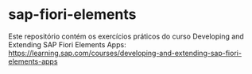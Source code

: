 # sap-fiori-elements
Este repositório contém os exercícios práticos do curso Developing and Extending SAP Fiori Elements Apps: https://learning.sap.com/courses/developing-and-extending-sap-fiori-elements-apps
